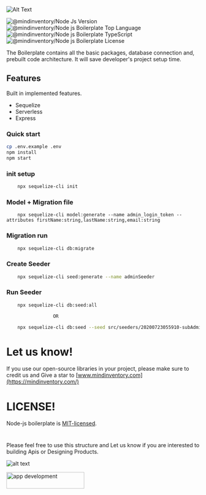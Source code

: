 ![Alt Text](https://codetru.com/images/all/NODEJS_CIRCLE.gif)



![@mindinventory/Node Js Version](https://flat.badgen.net/npm/node/next)
![@mindinventory/Node js Boilerplate Top Language](https://flat.badgen.net/badge/npm/6.14.16/blue)
![@mindinventory/Node js Boilerplate TypeScript](https://flat.badgen.net/npm/types/queri)
![@mindinventory/Node js Boilerplate License](https://flat.badgen.net/apm/license/linter)


The Boilerplate contains all the basic packages, database connection and, prebuilt code architecture. It will save developer's project setup time.

## Features
Built in implemented features.

- Sequelize
- Serverless
- Express


### Quick start
```sh
cp .env.example .env
npm install
npm start
```



### init setup


```bash
    npx sequelize-cli init
```
### Model + Migration file

        npx sequelize-cli model:generate --name admin_login_token --attributes firstName:string,lastName:string,email:string

### Migration run

```bash
    npx sequelize-cli db:migrate
```
### Create Seeder

```bash
    npx sequelize-cli seed:generate --name adminSeeder
```

### Run Seeder


```bash
    npx sequelize-cli db:seed:all

                 OR

    npx sequelize-cli db:seed --seed src/seeders/20200723055910-subAdminAccessSeeder.js
```



# Let us know!
If you use our open-source libraries in your project, please make sure to credit us and Give a star to [www.mindinventory.com](https://mindinventory.com/)

# LICENSE!

Node-js boilerplate is [MIT-licensed](https://github.com/Mindinventory/node-js-boilerplate/blob/master/LICENSE).


#

<p>Please feel free to use this structure and Let us know if you are interested to building Apis or Designing Products.</p>



![alt text](https://git.mindinventory.com/uploads/-/system/appearance/header_logo/1/mi-logo.png)

<a href="https://www.mindinventory.com/contact-us.php?utm_source=gthb&utm_medium=repo&utm_campaign=circular-cards-stack-view" target="__blank">
<img src="https://github.com/Sammindinventory/MindInventory/raw/main/hirebutton.png" width="203" height="43"  alt="app development">
</a>
